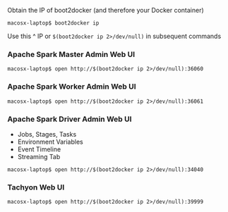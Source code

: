 Obtain the IP of boot2docker (and therefore your Docker container)
```
macosx-laptop$ boot2docker ip
```
Use this ^ IP or `$(boot2docker ip 2>/dev/null)` in subsequent commands

### Apache Spark Master Admin Web UI
```
macosx-laptop$ open http://$(boot2docker ip 2>/dev/null):36060
```

### Apache Spark Worker Admin Web UI
```
macosx-laptop$ open http://$(boot2docker ip 2>/dev/null):36061
```

### Apache Spark Driver Admin Web UI
* Jobs, Stages, Tasks
* Environment Variables
* Event Timeline
* Streaming Tab
```
macosx-laptop$ open http://$(boot2docker ip 2>/dev/null):34040
```

### Tachyon Web UI
```
macosx-laptop$ open http://$(boot2docker ip 2>/dev/null):39999
```
